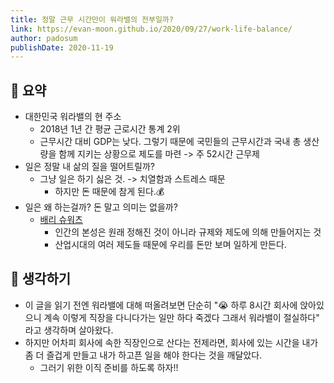 ```yaml
---
title: 정말 근무 시간만이 워라밸의 전부일까?
link: https://evan-moon.github.io/2020/09/27/work-life-balance/
author: padosum
publishDate: 2020-11-19
---
```

## 📝 요약 
- 대한민국 워라밸의 현 주소
  - 2018년 1년 간 평균 근로시간 통계 2위 
  - 근무시간 대비 GDP는 낮다. 그렇기 때문에 국민들의 근무시간과 국내 총 생산량을 함께 지키는 상황으로 제도를 마련 -> 주 52시간 근무제 
- 일은 정말 내 삶의 질을 떨어트릴까? 
  - 그냥 일은 하기 싫은 것. -> 치열함과 스트레스 때문 
    - 하지만 돈 때문에 참게 된다.💰
- 일은 왜 하는걸까? 돈 말고 의미는 없을까? 
  - [배리 슈워츠](http://www.kyobobook.co.kr/product/detailViewKor.laf?ejkGb=KOR&mallGb=KOR&barcode=9788954650434&orderClick=LAG&Kc=)
    - 인간의 본성은 원래 정해진 것이 아니라 규제와 제도에 의해 만들어지는 것 
    - 산업시대의 여러 제도들 때문에 우리를 돈만 보며 일하게 만든다.  

## 🤔 생각하기 
- 이 글을 읽기 전엔 워라밸에 대해 떠올려보면 단순히 "😭 하루 8시간 회사에 앉아있으니 계속 이렇게 직장을 다니다가는 일만 하다 죽겠다 그래서 워라밸이 절실하다" 라고 생각하며 살아왔다.  
- 하지만 어차피 회사에 속한 직장인으로 산다는 전제라면, 회사에 있는 시간을 내가 좀 더 즐겁게 만들고 내가 하고픈 일을 해야 한다는 것을 깨달았다.  
  - 그러기 위한 이직 준비를 하도록 하자!! 
